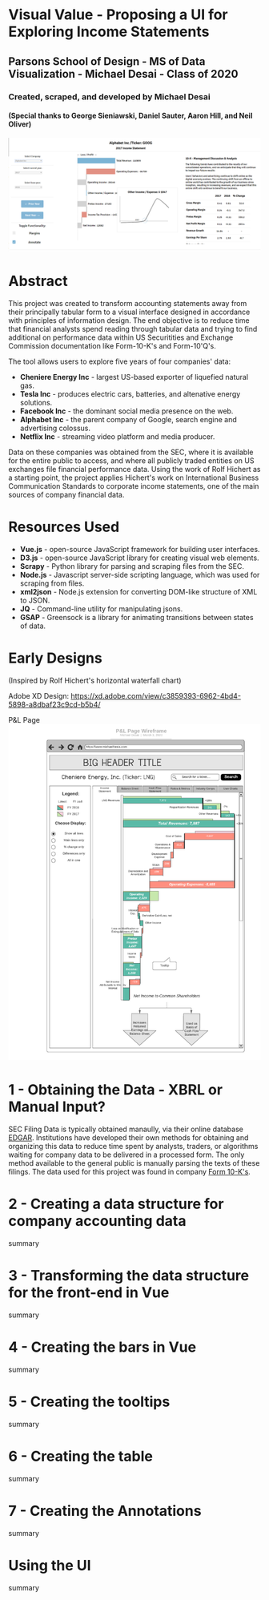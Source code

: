 # Visual Value - Proposing a UI for Exploring Income Statements
## Parsons School of Design - MS of Data Visualization - Michael Desai - Class of 2020

### Created, scraped, and developed by Michael Desai
#### (Special thanks to George Sieniawski, Daniel Sauter, Aaron Hill, and Neil Oliver)


![App Preview](https://github.com/mi-desai/thesis/blob/master/preview.png)<br/>

# Abstract

This project was created to transform accounting statements away from their principally tabular form to a visual interface designed in accordance with principles of information design. The end objective is to reduce time that financial analysts spend reading through tabular data and trying to find additional on performance data within US Securitities and Exchange Commission documentation like Form-10-K's and Form-10'Q's.  

The tool allows users to explore five years of four companies' data:

<ul>
    <li><b>Cheniere Energy Inc</b> - largest US-based exporter of liquefied natural gas. </li>
    <li><b>Tesla Inc</b> - produces electric cars, batteries, and altenative energy solutions. </li>
    <li><b>Facebook Inc</b> - the dominant social media presence on the web. </li>
    <li><b>Alphabet Inc</b> - the parent company of Google, search engine and advertising colossus. </li>
    <li><b>Netflix Inc</b> - streaming video platform and media producer. </li>
</ul>

Data on these companies was obtained from the SEC, where it is available for the entire public to access, and where all publicly traded entities on US exchanges file financial performance data. Using the work of Rolf Hichert as a starting point, the project applies Hichert's work on International Business Communication Standards to corporate income statements, one of the main sources of company financial data. 

# Resources Used

<ul>
    <li><b>Vue.js</b> - open-source JavaScript framework for building user interfaces.</li>
    <li><b>D3.js</b> - open-source JavaScript library for creating visual web elements.</li>
    <li><b>Scrapy</b> - Python library for parsing and scraping files from the SEC.</li>
    <li><b>Node.js</b> - Javascript server-side scripting language, which was used for scraping from files.</li>
    <li><b>xml2json</b> - Node.js extension for converting DOM-like structure of XML to JSON.</li>
    <li><b>JQ</b> - Command-line utility for manipulating jsons.</li>
    <li><b>GSAP</b> - Greensock is a library for animating transitions between states of data.</li>
</ul>

# Early Designs

(Inspired by Rolf Hichert's horizontal waterfall chart)

Adobe XD Design: https://xd.adobe.com/view/c3859393-6962-4bd4-5898-a8dbaf23c9cd-b5b4/

P&L Page
![Design 1](https://github.com/mi-desai/thesis/blob/master/design/P%26L%20Page%20Wireframe.png)<br/>


# 1 - Obtaining the Data - XBRL or Manual Input?

SEC Filing Data is typically obtained manaully, via their online database <a href="https://www.sec.gov/edgar/searchedgar/companysearch.html">EDGAR</a>. Institutions have developed their own methods for obtaining and organizing this data to reduce time spent by analysts, traders, or algorithms waiting for company data to be delivered in a processed form. The only method available to the general public is manually parsing the texts of these filings. The data used for this project was found in company <a href="https://www.sec.gov/files/form10-k.pdf">Form 10-K's</a>. 


# 2 - Creating a data structure for company accounting data


summary


# 3 - Transforming the data structure for the front-end in Vue


summary



# 4 - Creating the bars in Vue


summary



# 5 - Creating the tooltips


summary


# 6 - Creating the table


summary



# 7 - Creating the Annotations

summary




# Using the UI

summary